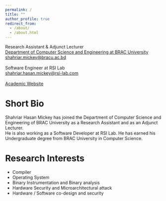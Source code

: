 ```yaml
---
permalink: /
title: ""
author_profile: true
redirect_from: 
  - /about/
  - /about.html
---
```


Research Assistant & Adjunct Lecturer <br>
[Department of Computer Science and Engineering at BRAC University](https://cse.sds.bracu.ac.bd/) <br>
[shahriar.mickey@bracu.ac.bd](shahriar.mickey@bracu.ac.bd)<br>
<br>
Software Engineer at RSI Lab <br>
[shahriar.hasan.mickey@rsi-lab.com](shahriar.hasan.mickey@rsi-lab.com) <br>
<br>
[Academic Website](https://cse.sds.bracu.ac.bd/faculty_profile/374/shahriar_hasan_mickey) 

Short Bio
======
Shahriar Hasan Mickey has joined the Department of Computer Science and Engineering of BRAC University as a Research Assistant and as an Adjunct Lecturer. <br>
He is also working as a Software Developer at RSI Lab. He has earned his Undergraduate degree from BRAC University in Computer Science.

Research Interests
======
- Compiler
- Operating System
- Binary Instrumentation and Binary analysis
- Hardware Security and Microarchitectural attack
- Hardware / Software co-design and security
